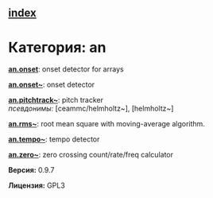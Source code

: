 [index](index.html) 
---

# Категория: an




[**an.onset**](an.onset.html): onset detector for arrays 

[**an.onset~**](an.onset~.html): onset detector 

[**an.pitchtrack~**](an.pitchtrack~.html): pitch tracker <br>
_псевдонимы:_ \[ceammc/helmholtz~\], \[helmholtz~\]


[**an.rms~**](an.rms~.html): root mean square with moving-average algorithm. 

[**an.tempo~**](an.tempo~.html): tempo detector 

[**an.zero~**](an.zero~.html): zero crossing count/rate/freq calculator 


**Версия:** 0.9.7

**Лицензия:** GPL3
